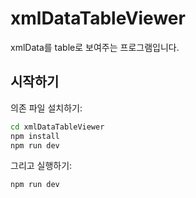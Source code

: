# xmlDataTableViewer

xmlData를 table로 보여주는 프로그램입니다.

## 시작하기

의존 파일 설치하기:
```bash
cd xmlDataTableViewer
npm install
npm run dev
```

그리고 실행하기:
```bash
npm run dev
```
